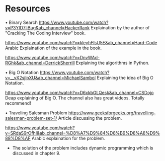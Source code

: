 # Resources
• Binary Search
https://www.youtube.com/watch?v=P3YID7liBug&ab_channel=HackerRank
Explaination by the author of "Cracking The Coding Interview" book.

https://www.youtube.com/watch?v=kleyhFIsU5E&ab_channel=Hard-Code
Arabic Explaination of the example in the book.

https://www.youtube.com/watch?v=DnvWAd-RGhk&ab_channel=DerrickSherrill
Explaining the algorithms in Python.


• Big O Notation
https://www.youtube.com/watch?v=__vX2sjlpXU&ab_channel=MichaelSambol
Explaining the idea of Big O Notation.

https://www.youtube.com/watch?v=D6xkbGLQesk&ab_channel=CSDojo
Deap explaining of Big O. The channel also has great videos. Totally recommend!


• Traveling Salesman Problem
https://www.geeksforgeeks.org/travelling-salesman-problem-set-1/
Article discussing the problem.

https://www.youtube.com/watch?v=SRdaS9rOfhI&ab_channel=%D8%A7%D9%84%D8%B9%D8%A8%D9%88%D8%AF
Arabic explaination for the problem.
- The solution of the problem includes dynamic programming which is discussed in chapter 9.
